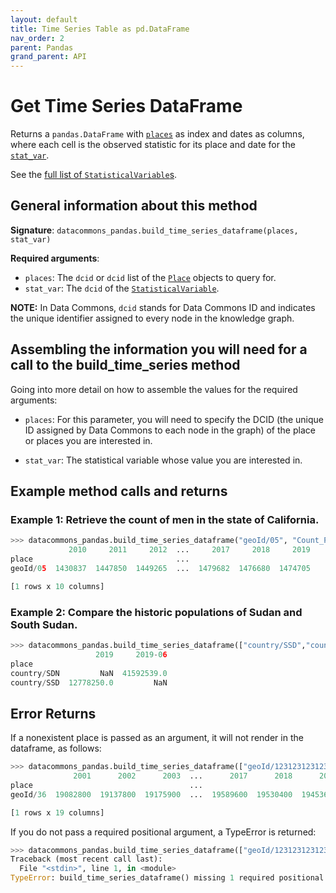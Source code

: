 ```yaml
---
layout: default
title: Time Series Table as pd.DataFrame
nav_order: 2
parent: Pandas
grand_parent: API
---
```


# Get Time Series DataFrame

Returns a `pandas.DataFrame` with [`places`](https://datacommons.org/browser/Place)
as index and dates as columns, where each cell is the observed statistic for
its place and date for the 
[`stat_var`](https://datacommons.org/browser/StatisticalVariable).

See the [full list of `StatisticalVariable`s](/statistical_variables.html).

## General information about this method

**Signature**: `datacommons_pandas.build_time_series_dataframe(places, stat_var)`

**Required arguments**:

* `places`: The `dcid` or `dcid` list of the [`Place`](https://datacommons.org/browser/Place) objects to query for.
* `stat_var`: The `dcid` of the [`StatisticalVariable`](https://datacommons.org/browser/StatisticalVariable).

**NOTE:** In Data Commons, `dcid` stands for Data Commons ID and indicates the unique identifier assigned to every node in the knowledge graph.

## Assembling the information you will need for a call to the build_time_series method

Going into more detail on how to assemble the values for the required arguments:

 - `places`: For this parameter, you will need to specify the DCID (the unique ID assigned by Data Commons to each node in the graph) of the place or places you are interested in.
 
 - `stat_var`: The statistical variable whose value you are interested in.

## Example method calls and returns

### Example 1: Retrieve the count of men in the state of California.

```python
>>> datacommons_pandas.build_time_series_dataframe("geoId/05", "Count_Person_Male")
             2010     2011     2012  ...     2017     2018     2019
place                                ...                           
geoId/05  1430837  1447850  1449265  ...  1479682  1476680  1474705

[1 rows x 10 columns]
```

### Example 2: Compare the historic populations of Sudan and South Sudan.

```python
>>> datacommons_pandas.build_time_series_dataframe(["country/SSD","country/SDN"], "Count_Person")
                   2019     2019-06
place                              
country/SDN         NaN  41592539.0
country/SSD  12778250.0         NaN
```

## Error Returns

If a nonexistent place is passed as an argument, it will not render in the dataframe, as follows:

```python
>>> datacommons_pandas.build_time_series_dataframe(["geoId/123123123123123123","geoId/36"], "Count_Person")
              2001      2002      2003  ...      2017      2018      2019
place                                   ...                              
geoId/36  19082800  19137800  19175900  ...  19589600  19530400  19453600

[1 rows x 19 columns]
```

If you do not pass a required positional argument, a TypeError is returned:

```python
>>> datacommons_pandas.build_time_series_dataframe(["geoId/123123123123123123","geoId/36"])
Traceback (most recent call last):
  File "<stdin>", line 1, in <module>
TypeError: build_time_series_dataframe() missing 1 required positional argument: 'stat_var'
```
